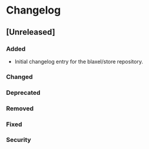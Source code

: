 # Changelog

## [Unreleased]

### Added

- Initial changelog entry for the blaxel/store repository.

### Changed

### Deprecated

### Removed

### Fixed

### Security
